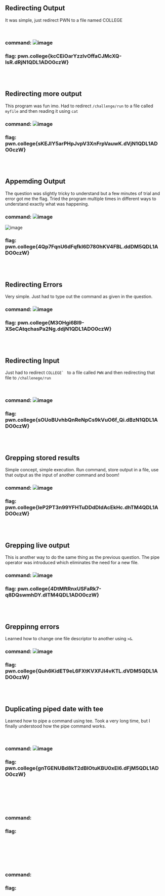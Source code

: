 ## Redirecting Output 
It was simple, just redirect PWN to a file named COLLEGE

<br>

### command: ![image](https://github.com/user-attachments/assets/968e0bdf-a91a-4e54-8423-4e9191a65d52)


### flag: pwn.college{kcCEiOarYzzlvOffaCJMcXQ-IsR.dRjN1QDL1ADO0czW}

<br><br>

## Redirecting more output

This program was fun imo. Had to redirect ```/challenge/run``` to a file called ```myfile``` and then reading it using ```cat```
<br>

### command: ![image](https://github.com/user-attachments/assets/0b77f2e7-95d3-4ea8-ad40-85c85ba7cfad)


### flag: pwn.college{sKEJIY5arPHpJvpV3XnFrpVauwK.dVjN1QDL1ADO0czW}
<br><br>

## Appemding Output
The question was slightly tricky to understand but a few minutes of trial and error got me the flag. Tried the program multiple times in different ways to understand exactly what was happening.
<br>

### command: ![image](https://github.com/user-attachments/assets/db2fca98-2c3f-4257-9c17-6a231256da6f)
![image](https://github.com/user-attachments/assets/d77d40b3-3351-47e3-8671-bcca8ddd297b)



### flag: pwn.college{4Qp7FqnU6dFqfkI6D780hKV4FBL.ddDM5QDL1ADO0czW}
<br><br>

## Redirecting Errors

Very simple. Just had to type out the command as given in the question.
<br>

### command: ![image](https://github.com/user-attachments/assets/908aaa39-d005-43a8-a031-45fab8bb9eb1)


### flag: pwn.college{M3OHgi6Bl9-XSeCAtqchasPa2Ng.ddjN1QDL1ADO0czW}
<br><br>

##  Redirecting Input
Just had to redirect ```COLLEGE` ``` to a file called ```PWN``` and then redirecting that file to ```/challenege/run```

<br>

### command: ![image](https://github.com/user-attachments/assets/7bf11287-2ab7-4ec9-b75b-3567f848eb54)


### flag: pwn.college{sOUoBUvhbQnReNpCs9kVuO6f_Qi.dBzN1QDL1ADO0czW}
<br><br>

## Grepping stored results
Simple concept, simple execution. Run command, store output in a file, use that output as the input of another command and boom!
<br>

### command: ![image](https://github.com/user-attachments/assets/e0f21248-2031-44fe-ab46-6fa106d2a26b)


### flag: pwn.college{IeP2PT3n99YFHTuDDdDIdAcEkHc.dhTM4QDL1ADO0czW}
<br><br>

## Grepping live output
This is another way to do the same thing as the previous question. The pipe operator was introduced which eliminates the need for a new file.
<br>

### command: ![image](https://github.com/user-attachments/assets/a5489bf0-c79e-4a0b-aefa-aac212076a90)


### flag: pwn.college{4DtMftRnxUSFaRk7-q8DQswmhDY.dlTM4QDL1ADO0czW}
<br><br>

## Greppinng errors
Learned how to change one file descriptor to another using ```>&```. 
<br>

### command: ![image](https://github.com/user-attachments/assets/f2cb7579-da17-48ef-90fb-4f3ac4c01413)


### flag: pwn.college{Quh6KidET9eL6FXtKVXFJI4vKTL.dVDM5QDL1ADO0czW}
<br><br>

## Duplicating piped date with tee

Learned how to pipe a command using tee. Took a very long time, but I finally understood how the pipe command works.

<br>

### command: ![image](https://github.com/user-attachments/assets/8ecc377c-00b5-497f-a52b-42ebb7fb88c7)


### flag: pwn.college{gnTGENUBd8kT2dBIOtuKBU0xEI6.dFjM5QDL1ADO0czW}
<br><br>

## 

<br>

### command: 

### flag: 
<br><br>

## 

<br>

### command: 

### flag: 
<br><br>

